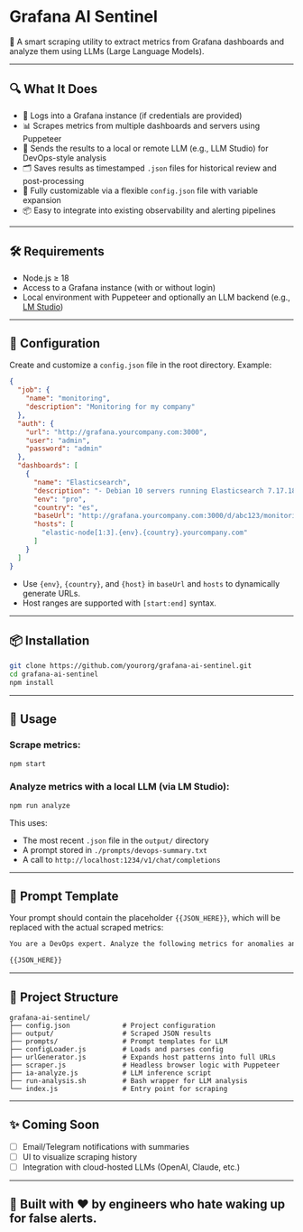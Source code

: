 # Grafana AI Sentinel

🚀 A smart scraping utility to extract metrics from Grafana dashboards and analyze them using LLMs (Large Language Models).

---

## 🔍 What It Does

- 🔐 Logs into a Grafana instance (if credentials are provided)
- 📊 Scrapes metrics from multiple dashboards and servers using Puppeteer
- 🧠 Sends the results to a local or remote LLM (e.g., LLM Studio) for DevOps-style analysis
- 🗂 Saves results as timestamped `.json` files for historical review and post-processing
- 🔧 Fully customizable via a flexible `config.json` file with variable expansion
- 📦 Easy to integrate into existing observability and alerting pipelines

---

## 🛠 Requirements

- Node.js ≥ 18
- Access to a Grafana instance (with or without login)
- Local environment with Puppeteer and optionally an LLM backend (e.g., [LM Studio](https://lmstudio.ai/))

---

## 📁 Configuration

Create and customize a `config.json` file in the root directory. Example:

```json
{
  "job": {
    "name": "monitoring",
    "description": "Monitoring for my company"
  },
  "auth": {
    "url": "http://grafana.yourcompany.com:3000",
    "user": "admin",
    "password": "admin"
  },
  "dashboards": [
    {
      "name": "Elasticsearch",
      "description": "- Debian 10 servers running Elasticsearch 7.17.18\n- High RAM usage is normal\n- Ignore CPU load under 90%",
      "env": "pro",
      "country": "es",
      "baseUrl": "http://grafana.yourcompany.com:3000/d/abc123/monitoring?var-env={env}&var-country={country}&var-host={host}&from=now-1h&to=now",
      "hosts": [
        "elastic-node[1:3].{env}.{country}.yourcompany.com"
      ]
    }
  ]
}
```

- Use `{env}`, `{country}`, and `{host}` in `baseUrl` and `hosts` to dynamically generate URLs.
- Host ranges are supported with `[start:end]` syntax.

---

## 📦 Installation

```bash
git clone https://github.com/yourorg/grafana-ai-sentinel.git
cd grafana-ai-sentinel
npm install
```

---

## 🚀 Usage

### Scrape metrics:

```bash
npm start
```

### Analyze metrics with a local LLM (via LM Studio):

```bash
npm run analyze
```

This uses:

- The most recent `.json` file in the `output/` directory
- A prompt stored in `./prompts/devops-summary.txt`
- A call to `http://localhost:1234/v1/chat/completions`

---

## 🧠 Prompt Template

Your prompt should contain the placeholder `{{JSON_HERE}}`, which will be replaced with the actual scraped metrics:

```txt
You are a DevOps expert. Analyze the following metrics for anomalies and generate a summary:

{{JSON_HERE}}
```

---

## 📂 Project Structure

```
grafana-ai-sentinel/
├── config.json             # Project configuration
├── output/                 # Scraped JSON results
├── prompts/                # Prompt templates for LLM
├── configLoader.js         # Loads and parses config
├── urlGenerator.js         # Expands host patterns into full URLs
├── scraper.js              # Headless browser logic with Puppeteer
├── ia-analyze.js           # LLM inference script
├── run-analysis.sh         # Bash wrapper for LLM analysis
└── index.js                # Entry point for scraping
```

---

## ✨ Coming Soon

- [ ] Email/Telegram notifications with summaries
- [ ] UI to visualize scraping history
- [ ] Integration with cloud-hosted LLMs (OpenAI, Claude, etc.)

---

## 🤖 Built with ♥️ by engineers who hate waking up for false alerts.
